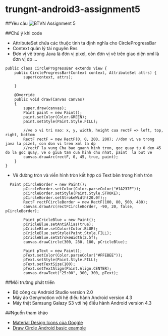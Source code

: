 ﻿# trungnt-android3-assignment5
##Yêu cầu
![BTVN Assignment 5](http://i477.photobucket.com/albums/rr132/trungepu/26270076970_881327d18a_o_zpsctj0isq2.jpg)

##Chú ý khi code
+ AttributeSet chứa các thuộc tính ta định nghĩa cho CircleProgressBar
+ Context quản lý tài nguyên Res
+ Đơn vị vẽ trong Java là đơn vị pixel, còn đơn vị vẽ trên giao diện xml là đơn vị dp ...
```
public class CircleProgressBar extends View {
    public CircleProgressBar(Context context, AttributeSet attrs) {
        super(context, attrs);

    }

    @Override
    public void draw(Canvas canvas)
    {
        super.draw(canvas);
        Paint paint = new Paint();
        paint.setColor(Color.GREEN);
        paint.setStyle(Paint.Style.FILL);

        //ve o vi tri nao: x, y, width, height cua rectF => left, top, right, bottom
        RectF rectF = new RectF(0, 0, 200, 200); //don vi ve trong java la pizel, con don vi tren xml la dp
        //rectF la vung Cha bao quanh hinh tron, goc quay tu 0 den 45 do la goc quay, ve o giua tam cua hinh chu nhat, paint  la but ve
        canvas.drawArc(rectF, 0, 45, true, paint);
    }
}

```

+ Vẽ đường tròn và viền hình tròn kết hợp có Text bên trong hình tròn
```
  Paint pCircleBorder = new Paint();
        pCircleBorder.setColor(Color.parseColor("#1A237E"));
        pCircleBorder.setStyle(Paint.Style.STROKE);
        pCircleBorder.setStrokeWidth(20.0f);;
        RectF rectFCircleBorder = new RectF(100, 80, 500, 480);
        canvas.drawArc(rectFCircleBorder, -90, 20, false, pCircleBorder);

        Paint pCricleBlue = new Paint();
        pCricleBlue.setAntiAlias(true);
        pCricleBlue.setColor(Color.BLUE);
        pCricleBlue.setStyle(Paint.Style.FILL);
        pCricleBlue.setStrokeWidth(2.5f);
        canvas.drawCircle(300, 280, 180, pCricleBlue);

        Paint pText = new Paint();
        pText.setColor(Color.parseColor("#FFEBEE"));
        pText.setStyle(Paint.Style.FILL);
        pText.setTextSize(100);
        pText.setTextAlign(Paint.Align.CENTER);
        canvas.drawText("25:00", 300, 300, pText);
```


##Môi trường phát triển
+ Bộ công cụ Android Studio version 2.0
+ Máy ảo Genymotion với hệ điều hành Android version 4.3
+ Máy thật Samsung Galazy S3 với hệ điều hành Android version 4.3


##Nguồn tham khảo
+ [Material Design Icons của Google](https://google.github.io/material-design-icons/)
+ [Draw Circle Android basic example](http://android.okhelp.cz/draw-circle-android-basic-example/)

